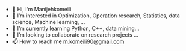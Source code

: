 - 👋 Hi, I’m Manijehkomeili
- 👀 I’m interested in Optimization, Operation research, Statistics, data science, Machine learning,  ...
- 🌱 I’m currently learning Python, C++, data mining...
- 💞️ I’m looking to collaborate on research projects ...
- 📫 How to reach me m.komeili90@gmail.com 

<!---
Manijehkomeili/Manijehkomeili is a ✨ special ✨ repository because its `README.md` (this file) appears on your GitHub profile.
You can click the Preview link to take a look at your changes.
--->
